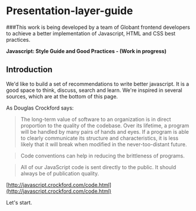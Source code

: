 Presentation-layer-guide
========================

###This work is being developed by a team of Globant frontend developers to achieve a better implementation of Javascript, HTML and CSS best practices.





**Javascript: Style Guide and Good Practices - (Work in progress)**

## Introduction
We'd like to build a set of recommendations to write better javascript. It is a good space to think, discuss, search and learn. We're inspired in several sources, which are at the bottom of this page.

As Douglas Crockford says:
> The long-term value of software to an organization is in direct proportion to the quality of the codebase. Over its lifetime, a program will be handled by many pairs of hands and eyes. If a program is able to clearly communicate its structure and characteristics, it is less likely that it will break when modified in the never-too-distant future.

> Code conventions can help in reducing the brittleness of programs.

> All of our JavaScript code is sent directly to the public. It should always be of publication quality.

[http://javascript.crockford.com/code.html](http://javascript.crockford.com/code.html)   

Let's start.



